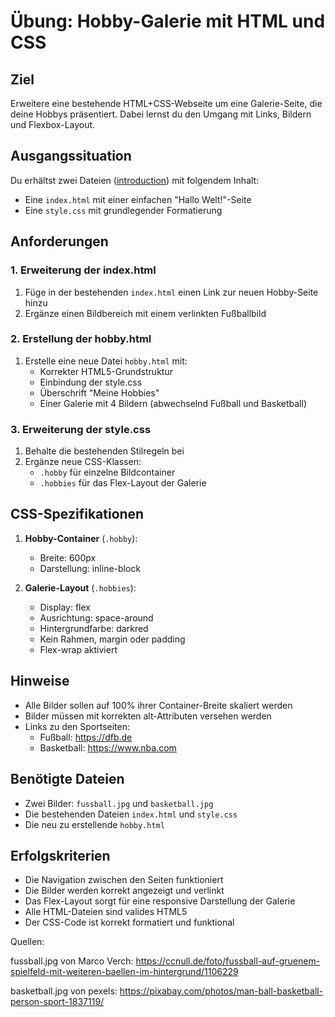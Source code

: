 # Übung: Hobby-Galerie mit HTML und CSS

## Ziel

Erweitere eine bestehende HTML+CSS-Webseite um eine Galerie-Seite, die deine Hobbys präsentiert. Dabei lernst du den Umgang mit Links, Bildern und Flexbox-Layout.

## Ausgangssituation

Du erhältst zwei Dateien ([introduction](../introduction)) mit folgendem Inhalt:

- Eine `index.html` mit einer einfachen "Hallo Welt!"-Seite
- Eine `style.css` mit grundlegender Formatierung

## Anforderungen

### 1. Erweiterung der index.html

1. Füge in der bestehenden `index.html` einen Link zur neuen Hobby-Seite hinzu
2. Ergänze einen Bildbereich mit einem verlinkten Fußballbild

### 2. Erstellung der hobby.html

1. Erstelle eine neue Datei `hobby.html` mit:
   - Korrekter HTML5-Grundstruktur
   - Einbindung der style.css
   - Überschrift "Meine Hobbies"
   - Einer Galerie mit 4 Bildern (abwechselnd Fußball und Basketball)

### 3. Erweiterung der style.css

1. Behalte die bestehenden Stilregeln bei
2. Ergänze neue CSS-Klassen:
   - `.hobby` für einzelne Bildcontainer
   - `.hobbies` für das Flex-Layout der Galerie

## CSS-Spezifikationen

1. **Hobby-Container** (`.hobby`):

   - Breite: 600px
   - Darstellung: inline-block

2. **Galerie-Layout** (`.hobbies`):
   - Display: flex
   - Ausrichtung: space-around
   - Hintergrundfarbe: darkred
   - Kein Rahmen, margin oder padding
   - Flex-wrap aktiviert

## Hinweise

- Alle Bilder sollen auf 100% ihrer Container-Breite skaliert werden
- Bilder müssen mit korrekten alt-Attributen versehen werden
- Links zu den Sportseiten:
  - Fußball: https://dfb.de
  - Basketball: https://www.nba.com

## Benötigte Dateien

- Zwei Bilder: `fussball.jpg` und `basketball.jpg`
- Die bestehenden Dateien `index.html` und `style.css`
- Die neu zu erstellende `hobby.html`

## Erfolgskriterien

- Die Navigation zwischen den Seiten funktioniert
- Die Bilder werden korrekt angezeigt und verlinkt
- Das Flex-Layout sorgt für eine responsive Darstellung der Galerie
- Alle HTML-Dateien sind valides HTML5
- Der CSS-Code ist korrekt formatiert und funktional

Quellen:

fussball.jpg von Marco Verch: https://ccnull.de/foto/fussball-auf-gruenem-spielfeld-mit-weiteren-baellen-im-hintergrund/1106229

basketball.jpg von pexels: https://pixabay.com/photos/man-ball-basketball-person-sport-1837119/
